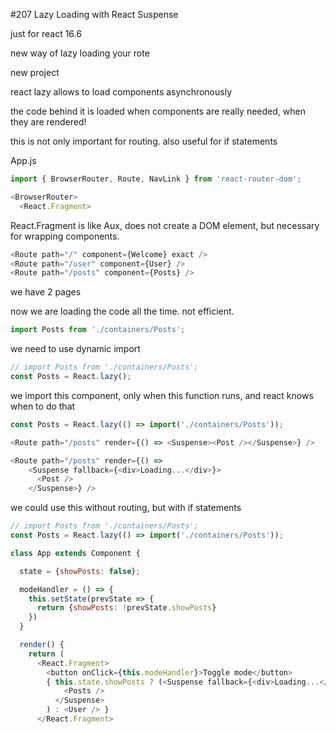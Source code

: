 #207 Lazy Loading with React Suspense

just for react 16.6

new way of lazy loading your rote

new project

react lazy allows to load components asynchronously

the code behind it is loaded when components are really needed, when they are rendered!

this is not only important for routing. also useful for if statements

App.js

```js
import { BrowserRouter, Route, NavLink } from 'react-router-dom';
```

```js
<BrowserRouter>
  <React.Fragment>
```

React.Fragment is like Aux, does not create a DOM element, but necessary for wrapping components.

```js
<Route path="/" component={Welcome} exact />
<Route path="/user" component={User} />
<Route path="/posts" component={Posts} />
```

we have 2 pages

now we are loading the code all the time. not efficient.

```js
import Posts from './containers/Posts';
```

we need to use dynamic import

```js
// import Posts from './containers/Posts';
const Posts = React.lazy();
```

we import this component, only when this function runs, and react knows when to do that

```js
const Posts = React.lazy(() => import('./containers/Posts'));
```

```js
<Route path="/posts" render={() => <Suspense><Post /></Suspense>} />
```

```js
<Route path="/posts" render={() => 
    <Suspense fallback={<div>Loading...</div>}>
      <Post />
    </Suspense>} />
```

we could use this without routing, but with if statements

```js
// import Posts from './containers/Posts';
const Posts = React.lazy(() => import('./containers/Posts'));

class App extends Component {

  state = {showPosts: false};

  modeHandler = () => {
    this.setState(prevState => {
      return {showPosts: !prevState.showPosts}
    })
  }

  render() {
    return (
      <React.Fragment>
        <button onClick={this.modeHandler}>Toggle mode</button>
        { this.state.showPosts ? (<Suspense fallback={<div>Loading...</div>}>
            <Posts />
          </Suspense>
        ) : <User /> }
      </React.Fragment>
```






